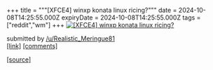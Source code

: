 +++
title = """[XFCE4] winxp konata linux ricing?"""
date = 2024-10-08T14:25:55.000Z
expiryDate = 2024-10-08T14:25:55.000Z
tags = ["reddit","wm"]
+++
[![[XFCE4] winxp konata linux ricing?](https://b.thumbs.redditmedia.com/QytzlYm2VnhiJUNZWd4S3fH5pOtK3nszbuy-JBkf9qM.jpg "[XFCE4] winxp konata linux ricing?")](https://www.reddit.com/r/unixporn/comments/1fz12p3/xfce4_winxp_konata_linux_ricing/)

submitted by [/u/Realistic\_Meringue81](https://www.reddit.com/user/Realistic_Meringue81)  
[\[link\]](https://www.reddit.com/gallery/1fz12p3) [\[comments\]](https://www.reddit.com/r/unixporn/comments/1fz12p3/xfce4_winxp_konata_linux_ricing/)

[[source]](https://www.reddit.com/r/unixporn/comments/1fz12p3/xfce4_winxp_konata_linux_ricing/)
